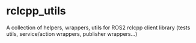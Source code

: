 # rclcpp_utils
A collection of helpers, wrappers, utils for ROS2 rclcpp client library (tests utils, service/action wrappers, publisher wrappers...)
